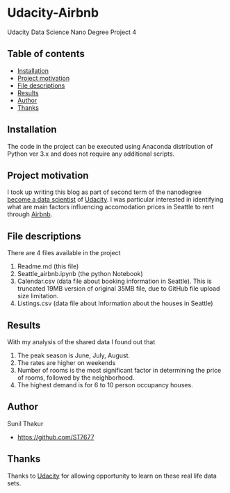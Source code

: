 # Udacity-Airbnb
Udacity Data Science Nano Degree Project 4

## Table of contents

- [Installation](#installation)
- [Project motivation](#project-motivation)
- [File descriptions](#file-descriptions)
- [Results](#results)
- [Author](#Author)
- [Thanks](#thanks)


## Installation

The code in the project can be executed using Anaconda distribution of Python ver 3.x and does not require any additional scripts.


## Project motivation
I took up writing this blog as part of second term of the nanodegree [become a data scientist](https://eu.udacity.com/course/data-scientist-nanodegree--nd025) of [Udacity](https://eu.udacity.com/). 
I was particular interested in identifying what are main factors influencing accomodation prices in Seattle to rent through [Airbnb](https://airbnb.com).  


## File descriptions
There are 4 files available in the project
1. Readme.md (this file)
2. Seattle_airbnb.ipynb (the python Notebook)
3. Calendar.csv (data file about booking information in Seattle). This is truncated 19MB version of original 35MB file, due to GitHub file upload size limitation.
4. Listings.csv (data file about Information about the houses in Seattle)

## Results
With my analysis of the shared data I found out that
1. The peak season is June, July, August. 
2. The rates are higher on weekends
3. Number of rooms is the most significant factor in determining the price of rooms, followed by the neighborhood.
4. The highest demand is for 6 to 10 person occupancy houses.


## Author

Sunil Thakur
- <https://github.com/ST7677>


## Thanks

Thanks to [Udacity](https://eu.udacity.com/) for allowing opportunity to learn on these real life data sets.
